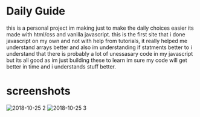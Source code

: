 # Daily Guide

this is a personal project im making just to make the daily choices easier its made with html/css and vanilla javascript.
this is the first site that i done javascript on my own and not with help from tutorials, it really helped me understand arrays better and also im understanding if statments better to i understand that there is probably a lot of unessasary code in my javascript but its all good as im just building these to learn im sure my code will get better in time and i understands stuff better.

# screenshots

![2018-10-25 2](https://user-images.githubusercontent.com/42116608/47507346-f0ec8c00-d869-11e8-93c1-562425789826.png)
![2018-10-25 3](https://user-images.githubusercontent.com/42116608/47507347-f0ec8c00-d869-11e8-90df-2076230174db.png)

